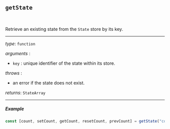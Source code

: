 ## `getState`

<br>

Retrieve an existing state from the `State` store by its key.

---

_type_: `function`

_arguments_ :

-   `key` : unique identifier of the state within its store.

_throws_ :

-   an error if the state does not exist.

_returns_: `StateArray`

---

##### Example

```js
const [count, setCount, getCount, resetCount, prevCount] = getState("count");
```
